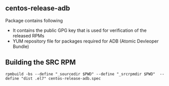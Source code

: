 centos-release-adb
--------------------
Package contains following 

* It contains the public GPG key that is used for verification of the released RPMs
* YUM repository file for packages required for ADB (Atomic Devleoper Bundle)

Building the SRC RPM
--------------------
```
rpmbuild -bs --define "_sourcedir $PWD" --define "_srcrpmdir $PWD"  --define "dist .el7" centos-release-adb.spec
```
